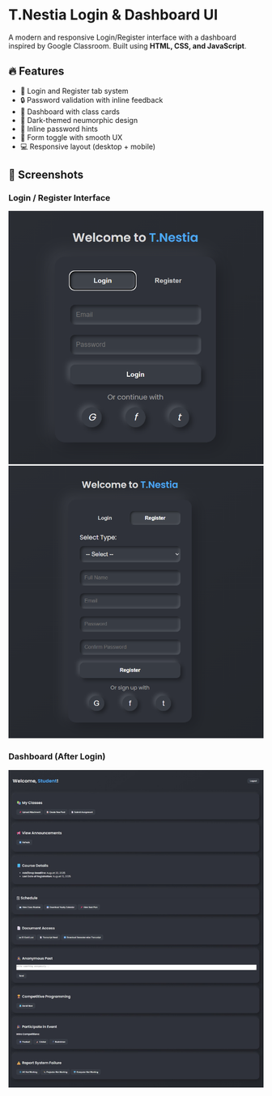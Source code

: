 # T.Nestia Login & Dashboard UI

A modern and responsive Login/Register interface with a dashboard inspired by Google Classroom. Built using **HTML, CSS, and JavaScript**.

## 🔥 Features

- 👤 Login and Register tab system
- 🔒 Password validation with inline feedback
- 🧠 Dashboard with class cards
- 🎨 Dark-themed neumorphic design
- 💬 Inline password hints
- 🔁 Form toggle with smooth UX
- 💻 Responsive layout (desktop + mobile)

## 📸 Screenshots

### Login / Register Interface
![Login UI](screenshots/login.png)
![Register UI](screenshots/register.png)

### Dashboard (After Login)
![Dashboard UI](screenshots/dashboard.jpeg)

